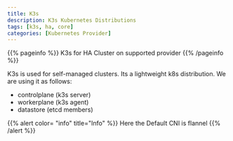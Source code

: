 ```yaml
---
title: K3s
description: K3s Kubernetes Distributions
tags: [k3s, ha, core]
categories: [Kubernetes Provider]
---
```


{{% pageinfo %}}
K3s for HA Cluster on supported provider
{{% /pageinfo %}}

K3s is used for self-managed clusters. Its a lightweight k8s distribution.
We are using it as follows:
* controlplane (k3s server)
* workerplane (k3s agent)
* datastore (etcd members)

{{% alert color= "info" title="Info" %}}
Here the Default CNI is flannel
{{% /alert %}}

